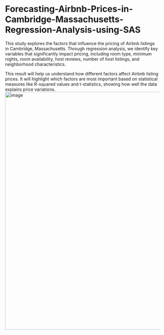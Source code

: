 # Forecasting-Airbnb-Prices-in-Cambridge-Massachusetts-Regression-Analysis-using-SAS
This study explores the factors that influence the pricing of Airbnb listings in Cambridge, Massachusetts. Through regression analysis, we identify key variables that significantly impact pricing, including room type, minimum nights, room availability, host reviews, number of host listings, and neighborhood characteristics.

This result will help us understand how different factors affect Airbnb listing prices. It will highlight which factors are most important based on statistical measures like R-squared values and t-statistics, showing how well the data explains price variations.
<img width="1426" height="777" alt="image" src="https://github.com/user-attachments/assets/92b21cbc-cfd7-45b9-bf99-69b9c3fd5d26" />

